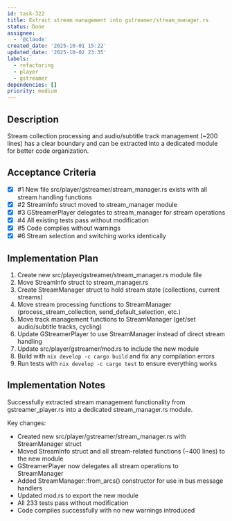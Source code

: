 ```yaml
---
id: task-322
title: Extract stream management into gstreamer/stream_manager.rs
status: Done
assignee:
  - '@claude'
created_date: '2025-10-01 15:22'
updated_date: '2025-10-02 23:35'
labels:
  - refactoring
  - player
  - gstreamer
dependencies: []
priority: medium
---
```


## Description

<!-- SECTION:DESCRIPTION:BEGIN -->
Stream collection processing and audio/subtitle track management (~200 lines) has a clear boundary and can be extracted into a dedicated module for better code organization.
<!-- SECTION:DESCRIPTION:END -->

## Acceptance Criteria
<!-- AC:BEGIN -->
- [x] #1 New file src/player/gstreamer/stream_manager.rs exists with all stream handling functions
- [x] #2 StreamInfo struct moved to stream_manager module
- [x] #3 GStreamerPlayer delegates to stream_manager for stream operations
- [x] #4 All existing tests pass without modification
- [x] #5 Code compiles without warnings
- [x] #6 Stream selection and switching works identically
<!-- AC:END -->

## Implementation Plan

<!-- SECTION:PLAN:BEGIN -->
1. Create new src/player/gstreamer/stream_manager.rs module file
2. Move StreamInfo struct to stream_manager.rs
3. Create StreamManager struct to hold stream state (collections, current streams)
4. Move stream processing functions to StreamManager (process_stream_collection, send_default_selection, etc.)
5. Move track management functions to StreamManager (get/set audio/subtitle tracks, cycling)
6. Update GStreamerPlayer to use StreamManager instead of direct stream handling
7. Update src/player/gstreamer/mod.rs to include the new module
8. Build with `nix develop -c cargo build` and fix any compilation errors
9. Run tests with `nix develop -c cargo test` to ensure everything works
<!-- SECTION:PLAN:END -->

## Implementation Notes

<!-- SECTION:NOTES:BEGIN -->
Successfully extracted stream management functionality from gstreamer_player.rs into a dedicated stream_manager.rs module.

Key changes:
- Created new src/player/gstreamer/stream_manager.rs with StreamManager struct
- Moved StreamInfo struct and all stream-related functions (~400 lines) to the new module
- GStreamerPlayer now delegates all stream operations to StreamManager
- Added StreamManager::from_arcs() constructor for use in bus message handlers
- Updated mod.rs to export the new module
- All 233 tests pass without modification
- Code compiles successfully with no new warnings introduced
<!-- SECTION:NOTES:END -->
